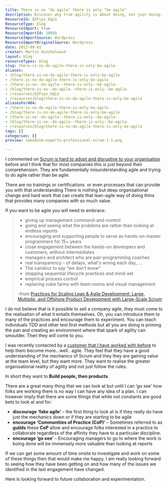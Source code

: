 ```yaml
---
title: There is no "do agile" there is only "be agile"
description: Discover why true agility is about being, not just doing. Embrace deep organizational change for lasting value in your agile journey. Learn more!
ResourceId: QIFsyx_OqLG
ResourceType: blog
ResourceImport: true
ResourceImportId: 10058
ResourceImportSource: Wordpress
ResourceImportOriginalSource: Wordpress
date: 2013-09-01
creator: Martin Hinshelwood
layout: blog
resourceTypes: blog
slug: there-is-no-do-agile-there-is-only-be-agile
aliases:
- /blog/there-is-no-do-agile-there-is-only-be-agile
- /there-is-no-do-agile-there-is-only-be-agile
- /there-is-no--do-agile--there-is-only--be-agile-
- /blog/there-is-no--do-agile--there-is-only--be-agile-
- /resources/QIFsyx_OqLG
- /resources/blog/there-is-no-do-agile-there-is-only-be-agile
aliasesFor404:
- /there-is-no-do-agile-there-is-only-be-agile
- /blog/there-is-no-do-agile-there-is-only-be-agile
- /there-is-no--do-agile--there-is-only--be-agile-
- /blog/there-is-no--do-agile--there-is-only--be-agile-
- /resources/blog/there-is-no-do-agile-there-is-only-be-agile
tags: []
categories: []
preview: nakedalm-experts-professional-scrum-1-1.png

---
```

I commented on [Scrum is hard to adopt and disruptive to your organisation](http://nkdagility.com/scrum-is-hard-to-adopt-and-disruptive-to-your-organisation/) before and I think that for most companies this is just beyond their comprehension. They are fundamentally misunderstanding agile and trying to do agile rather than be agile.

There are no trainings or certifications  or even processes that can provide you with that understanding There is nothing but deep organisational change and hard work that can create that lean-agile way of doing thins that provides many companies with so much value.

If you want to be agile you will need to embrace:

> - giving up management command-and-control
> - going and seeing what the problems are rather than looking at endless reports
> - encouraging and supporting people to serve as hands-on-master programmers for 15+ years
> - close engagement between the hands-on developers and customers, without intermediates
> - managers and architect who are pair-programming coaches
> - real transparency – of delays, what's wrong each day, …
> - The candour to say “we don’t know”
> - stopping sequential lifecycle practices and mind-set
> - empirical process control
> - replacing cube farms with team rooms and visual management
>
> \-from [Practices for Scaling Lean & Agile Development: Large, Multisite, and Offshore Product Development with Large-Scale Scrum](http://www.amazon.com/gp/product/0321636406/ref=as_li_ss_tl?ie=UTF8&camp=1789&creative=390957&creativeASIN=0321636406&linkCode=as2&tag=martinhinshe-20)

I do not believe that is it possible to sell a company agile, they must come to the realisation of what it entails themselves. Oh, you can introduce them to many of the practices and encourage them to experiment. You can teach individuals TDD and other test first methods but all you are doing is priming the pan and creating an environment where that spark of agility can smoulder. Then they will come to you.

I was recently contacted by a [customer that I have worked with before](http://nkdagility.com/professional-scrum-foundations-in-salt-lake-city-utah/) to help them become more…well.. agile. They feel that they have a good understanding of the mechanics of Scrum and they they are gaining value at the team level, but they want more. They want to realise the greater organisational reality of agility and not just follow the rules.

In short they want to **Build people, then products**.

There are a great many thing that we can look at but until I can ‘go see’ how folks are working there is no way I can have any idea of a plan. I can however imply that there are some things that while not constants are good bets to look at and for:

- **discourage ‘fake agile’** – the first thing to look at is if they really do have just the mechanics down or if they are starting to be agile
- **encourage ‘Communities of Practice (CoP)’** – Sometimes referred to as **guilds** these **CoP** allow and encourage folks interested in a practice to collaborate regardless of the affinity they have to a particular discipline.
- **encourage ‘go see’** – Encouraging managers to go to where the work is boing done will be immensely more valuable than looking at reports

If we can get some amount of time onsite to investigate and work on some of these things then that would make me happy. I am really looking forward to seeing how they have been getting on and how many of the issues we identified in the last engagement have changed.

Here is looking forward to future collaboration and experimentation.
